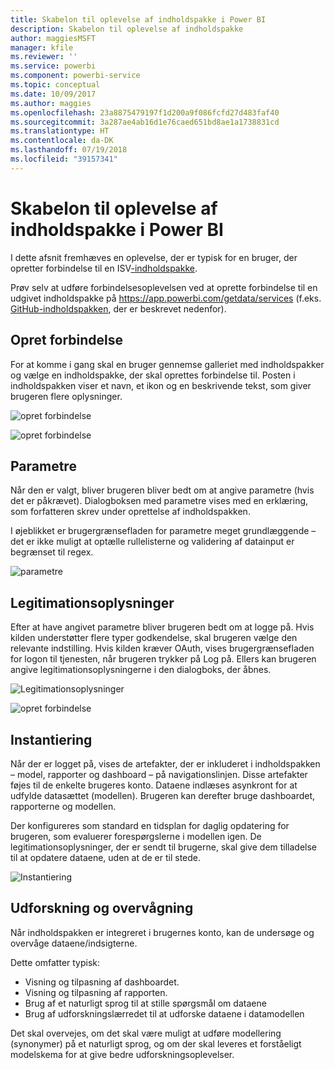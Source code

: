 ```yaml
---
title: Skabelon til oplevelse af indholdspakke i Power BI
description: Skabelon til oplevelse af indholdspakke
author: maggiesMSFT
manager: kfile
ms.reviewer: ''
ms.service: powerbi
ms.component: powerbi-service
ms.topic: conceptual
ms.date: 10/09/2017
ms.author: maggies
ms.openlocfilehash: 23a8875479197f1d200a9f086fcfd27d483faf40
ms.sourcegitcommit: 3a287ae4ab16d1e76caed651bd8ae1a1738831cd
ms.translationtype: HT
ms.contentlocale: da-DK
ms.lasthandoff: 07/19/2018
ms.locfileid: "39157341"
---
```

# <a name="template-content-pack-experiences-in-power-bi"></a>Skabelon til oplevelse af indholdspakke i Power BI
I dette afsnit fremhæves en oplevelse, der er typisk for en bruger, der opretter forbindelse til en ISV[-indholdspakke](service-connect-to-services.md).

Prøv selv at udføre forbindelsesoplevelsen ved at oprette forbindelse til en udgivet indholdspakke på https://app.powerbi.com/getdata/services (f.eks. [GitHub-indholdspakken](https://app.powerbi.com/getdata/services/github), der er beskrevet nedenfor).

## <a name="connect"></a>Opret forbindelse
For at komme i gang skal en bruger gennemse galleriet med indholdspakker og vælge en indholdspakke, der skal oprettes forbindelse til. Posten i indholdspakken viser et navn, et ikon og en beskrivende tekst, som giver brugeren flere oplysninger.

![opret forbindelse](media/template-content-pack-experience/github_data.png)

![opret forbindelse](media/template-content-pack-experience/github_connect.png)

## <a name="parameters"></a>Parametre
Når den er valgt, bliver brugeren bliver bedt om at angive parametre (hvis det er påkrævet). Dialogboksen med parametre vises med en erklæring, som forfatteren skrev under oprettelse af indholdspakken.

I øjeblikket er brugergrænsefladen for parametre meget grundlæggende – det er ikke muligt at optælle rullelisterne og validering af datainput er begrænset til regex.

![parametre](media/template-content-pack-experience/github_params.png)

## <a name="credentials"></a>Legitimationsoplysninger
Efter at have angivet parametre bliver brugeren bedt om at logge på.  Hvis kilden understøtter flere typer godkendelse, skal brugeren vælge den relevante indstilling. Hvis kilden kræver OAuth, vises brugergrænsefladen for logon til tjenesten, når brugeren trykker på Log på.  Ellers kan brugeren angive legitimationsoplysningerne i den dialogboks, der åbnes.

![Legitimationsoplysninger](media/template-content-pack-experience/github_login.png)

![opret forbindelse](media/template-content-pack-experience/github_creds2.png)

## <a name="instantiation"></a>Instantiering
Når der er logget på, vises de artefakter, der er inkluderet i indholdspakken – model, rapporter og dashboard – på navigationslinjen.  Disse artefakter føjes til de enkelte brugeres konto.  Dataene indlæses asynkront for at udfylde datasættet (modellen).  Brugeren kan derefter bruge dashboardet, rapporterne og modellen.

Der konfigureres som standard en tidsplan for daglig opdatering for brugeren, som evaluerer forespørgslerne i modellen igen.  De legitimationsoplysninger, der er sendt til brugerne, skal give dem tilladelse til at opdatere dataene, uden at de er til stede.

![Instantiering](media/template-content-pack-experience/github_dashboard.png)

## <a name="exploration-and-monitoring"></a>Udforskning og overvågning
Når indholdspakken er integreret i brugernes konto, kan de undersøge og overvåge dataene/indsigterne.

Dette omfatter typisk:

* Visning og tilpasning af dashboardet.
* Visning og tilpasning af rapporten.
* Brug af et naturligt sprog til at stille spørgsmål om dataene
* Brug af udforskningslærredet til at udforske dataene i datamodellen

Det skal overvejes, om det skal være muligt at udføre modellering (synonymer) på et naturligt sprog, og om der skal leveres et forståeligt modelskema for at give bedre udforskningsoplevelser.

